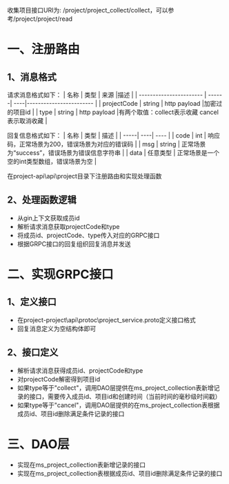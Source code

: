 收集项目接口URI为: /project/project_collect/collect，可以参考/project/project/read

# 一、注册路由
## 1、消息格式
请求消息格式如下：
| 名称                    | 类型   | 来源 |描述                         |
| ----------------------- | ------| ----|------------------------ |
| projectCode             | string | http payload |加密过的项目id                       |
| type                    | string | http payload |有两个取值：collect表示收藏 cancel表示取消收藏 |

回复信息格式如下：
| 名称 | 类型 | 描述 |
| -----| ----| ---- |
| code | int | 响应码，正常场景为200，错误场景为对应的错误码 |
| msg | string  | 正常场景为“success”，错误场景为错误信息字符串 |
| data | 任意类型 | 正常场景是一个空的int类型数组，错误场景为空 |

在project-api\api\project目录下注册路由和实现处理函数

## 2、处理函数逻辑
- 从gin上下文获取成员id
- 解析请求消息获取projectCode和type
- 将成员id、projectCode、type传入对应的GRPC接口
- 根据GRPC接口的回复组织回复消息并发送

# 二、实现GRPC接口
## 1、定义接口
- 在project-project\api\protoc\project_service.proto定义接口格式
- 回复消息定义为空结构体即可
## 2、接口定义
- 解析请求消息获得成员id、projectCode和type
- 对projectCode解密得到项目id
- 如果type等于"collect"，调用DAO层提供在ms_project_collection表新增记录的接口，需要传入成员id、项目id和创建时间（当前时间的毫秒级时间戳）
- 如果type等于"cancel"，调用DAO层提供的在ms_project_collection表根据成员id、项目id删除满足条件记录的接口


# 三、DAO层
- 实现在ms_project_collection表新增记录的接口
- 实现在ms_project_collection表根据成员id、项目id删除满足条件记录的接口

